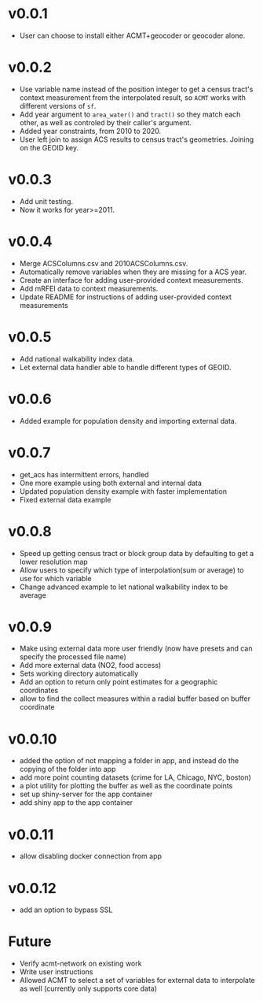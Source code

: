 v0.0.1
=====
* User can choose to install either ACMT+geocoder or geocoder alone.

v0.0.2
=====
* Use variable name instead of the position integer to get a census tract's context measurement from the interpolated result, so `ACMT` works with different versions of `sf`.
* Add year argument to `area_water()` and `tract()` so they match each other, as well as controled by their caller's argument.
* Added year constraints, from 2010 to 2020. 
* User left join to assign ACS results to census tract's geometries. Joining on the GEOID key.

v0.0.3
=====
* Add unit testing.
* Now it works for year>=2011.

v0.0.4
=====
* Merge ACSColumns.csv and 2010ACSColumns.csv.
* Automatically remove variables when they are missing for a ACS year.
* Create an interface for adding user-provided context measurements.
* Add mRFEI data to context measurements.
* Update README for instructions of adding user-provided context measurements

v0.0.5
=====
* Add national walkability index data.
* Let external data handler able to handle different types of GEOID.

v0.0.6
=====
* Added example for population density and importing external data.

v0.0.7
=====
* get_acs has intermittent errors, handled
* One more example using both external and internal data
* Updated population density example with faster implementation
* Fixed external data example

v0.0.8
=====
* Speed up getting census tract or block group data by defaulting to get a lower resolution map
* Allow users to specify which type of interpolation(sum or average) to use for which variable
* Change advanced example to let national walkability index to be average

v0.0.9
=====
* Make using external data more user friendly (now have presets and can specify the processed file name)
* Add more external data (NO2, food access)
* Sets working directory automatically
* Add an option to return only point estimates for a geographic coordinates
* allow to find the collect measures within a radial buffer based on buffer coordinate

v0.0.10
=====
* added the option of not mapping a folder in app, and instead do the copying of the folder into app
* add more point counting datasets (crime for LA, Chicago, NYC, boston)
* a plot utility for plotting the buffer as well as the coordinate points
* set up shiny-server for the app container
* add shiny app to the app container

v0.0.11
=====
* allow disabling docker connection from app

v0.0.12
=====
* add an option to bypass SSL

Future
=====
* Verify acmt-network on existing work
* Write user instructions
* Allowed ACMT to select a set of variables for external data to interpolate as well (currently only supports core data)
